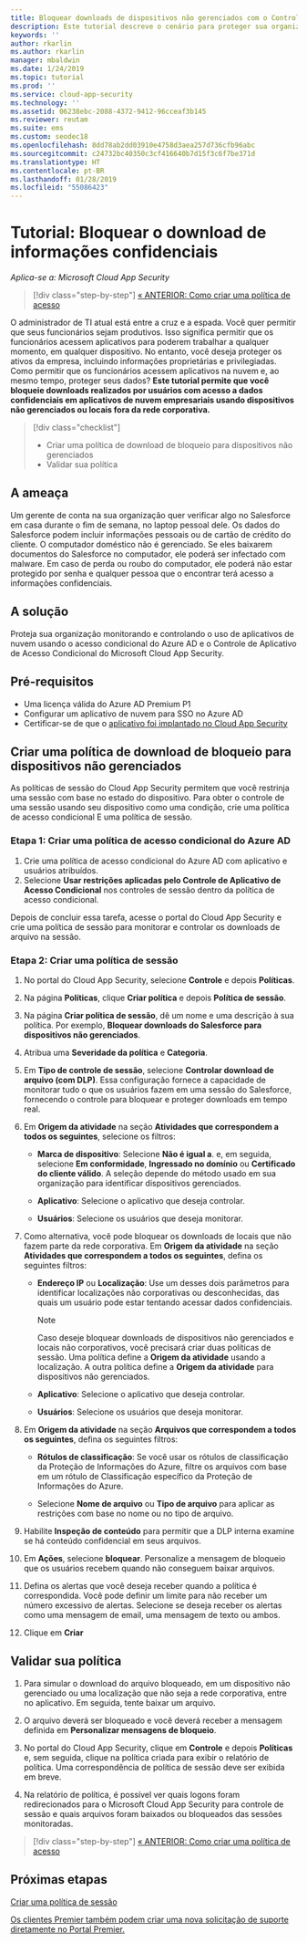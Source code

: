 ```yaml
---
title: Bloquear downloads de dispositivos não gerenciados com o Controle de Aplicativos de Acesso Condicional do Cloud App Security
description: Este tutorial descreve o cenário para proteger sua organização contra downloads de dados confidenciais por dispositivos não gerenciados usando as funcionalidades de proxy reverso do Azure AD.
keywords: ''
author: rkarlin
ms.author: rkarlin
manager: mbaldwin
ms.date: 1/24/2019
ms.topic: tutorial
ms.prod: ''
ms.service: cloud-app-security
ms.technology: ''
ms.assetid: 06238ebc-2088-4372-9412-96cceaf3b145
ms.reviewer: reutam
ms.suite: ems
ms.custom: seodec18
ms.openlocfilehash: 8dd78ab2dd03910e4758d3aea257d736cfb96abc
ms.sourcegitcommit: c24732bc40350c3cf416640b7d15f3c6f7be371d
ms.translationtype: HT
ms.contentlocale: pt-BR
ms.lasthandoff: 01/28/2019
ms.locfileid: "55086423"
---
```

# <a name="tutorial-block-download-of-sensitive-information"></a>Tutorial: Bloquear o download de informações confidenciais 

*Aplica-se a: Microsoft Cloud App Security*

>[!div class="step-by-step"]
[« ANTERIOR: Como criar uma política de acesso](access-policy-aad.md)

O administrador de TI atual está entre a cruz e a espada. Você quer permitir que seus funcionários sejam produtivos. Isso significa permitir que os funcionários acessem aplicativos para poderem trabalhar a qualquer momento, em qualquer dispositivo. No entanto, você deseja proteger os ativos da empresa, incluindo informações proprietárias e privilegiadas. Como permitir que os funcionários acessem aplicativos na nuvem e, ao mesmo tempo, proteger seus dados? **Este tutorial permite que você bloqueie downloads realizados por usuários com acesso a dados confidenciais em aplicativos de nuvem empresariais usando dispositivos não gerenciados ou locais fora da rede corporativa.**

> [!div class="checklist"]
> * Criar uma política de download de bloqueio para dispositivos não gerenciados
> * Validar sua política


## <a name="the-threat"></a>A ameaça

Um gerente de conta na sua organização quer verificar algo no Salesforce em casa durante o fim de semana, no laptop pessoal dele. Os dados do Salesforce podem incluir informações pessoais ou de cartão de crédito do cliente. O computador doméstico não é gerenciado. Se eles baixarem documentos do Salesforce no computador, ele poderá ser infectado com malware. Em caso de perda ou roubo do computador, ele poderá não estar protegido por senha e qualquer pessoa que o encontrar terá acesso a informações confidenciais.

## <a name="the-solution"></a>A solução

Proteja sua organização monitorando e controlando o uso de aplicativos de nuvem usando o acesso condicional do Azure AD e o Controle de Aplicativo de Acesso Condicional do Microsoft Cloud App Security.  

## <a name="prerequisites"></a>Pré-requisitos

- Uma licença válida do Azure AD Premium P1
- Configurar um aplicativo de nuvem para SSO no Azure AD  
- Certificar-se de que o [aplicativo foi implantado no Cloud App Security](proxy-deployment-aad.md)

## <a name="create-a-block-download-policy-for-unmanaged-devices"></a>Criar uma política de download de bloqueio para dispositivos não gerenciados  

As políticas de sessão do Cloud App Security permitem que você restrinja uma sessão com base no estado do dispositivo. Para obter o controle de uma sessão usando seu dispositivo como uma condição, crie uma política de acesso condicional E uma política de sessão.

### <a name="step-1-create-an-azure-ad-conditional-access-policy"></a>Etapa 1: Criar uma política de acesso condicional do Azure AD

1. Crie uma política de acesso condicional do Azure AD com aplicativo e usuários atribuídos.
2. Selecione **Usar restrições aplicadas pelo Controle de Aplicativo de Acesso Condicional** nos controles de sessão dentro da política de acesso condicional.

Depois de concluir essa tarefa, acesse o portal do Cloud App Security e crie uma política de sessão para monitorar e controlar os downloads de arquivo na sessão.

### <a name="step-2-create-a-session-policy"></a>Etapa 2: Criar uma política de sessão

1. No portal do Cloud App Security, selecione **Controle** e depois **Políticas**. 

2. Na página **Políticas**, clique **Criar política** e depois **Política de sessão**.
 
3. Na página **Criar política de sessão**, dê um nome e uma descrição à sua política. Por exemplo, **Bloquear downloads do Salesforce para dispositivos não gerenciados**.

4. Atribua uma **Severidade da política** e **Categoria**.

5. Em **Tipo de controle de sessão**, selecione **Controlar download de arquivo (com DLP)**. Essa configuração fornece a capacidade de monitorar tudo o que os usuários fazem em uma sessão do Salesforce, fornecendo o controle para bloquear e proteger downloads em tempo real.

6. Em **Origem da atividade** na seção **Atividades que correspondem a todos os seguintes**, selecione os filtros: 

   - **Marca de dispositivo**: Selecione **Não é igual a**. e, em seguida, selecione **Em conformidade**, **Ingressado no domínio** ou **Certificado do cliente válido**. A seleção depende do método usado em sua organização para identificar dispositivos gerenciados. 

   - **Aplicativo**: Selecione o aplicativo que deseja controlar.  

   - **Usuários**: Selecione os usuários que deseja monitorar.  

7. Como alternativa, você pode bloquear os downloads de locais que não fazem parte da rede corporativa. Em **Origem da atividade** na seção **Atividades que correspondem a todos os seguintes**, defina os seguintes filtros:

   - **Endereço IP** ou **Localização**: Use um desses dois parâmetros para identificar localizações não corporativas ou desconhecidas, das quais um usuário pode estar tentando acessar dados confidenciais.

     > [!NOTE]
     > Caso deseje bloquear downloads de dispositivos não gerenciados e locais não corporativos, você precisará criar duas políticas de sessão. Uma política define a **Origem da atividade** usando a localização. A outra política define a **Origem da atividade** para dispositivos não gerenciados.

   - **Aplicativo**: Selecione o aplicativo que deseja controlar.

   - **Usuários**: Selecione os usuários que deseja monitorar.  

8. Em **Origem da atividade** na seção **Arquivos que correspondem a todos os seguintes**, defina os seguintes filtros: 

   - **Rótulos de classificação**: Se você usar os rótulos de classificação da Proteção de Informações do Azure, filtre os arquivos com base em um rótulo de Classificação específico da Proteção de Informações do Azure.

   - Selecione **Nome de arquivo** ou **Tipo de arquivo** para aplicar as restrições com base no nome ou no tipo de arquivo.
9. Habilite **Inspeção de conteúdo** para permitir que a DLP interna examine se há conteúdo confidencial em seus arquivos. 

10. Em **Ações**, selecione **bloquear**. Personalize a mensagem de bloqueio que os usuários recebem quando não conseguem baixar arquivos.  

11. Defina os alertas que você deseja receber quando a política é correspondida. Você pode definir um limite para não receber um número excessivo de alertas. Selecione se deseja receber os alertas como uma mensagem de email, uma mensagem de texto ou ambos.

12. Clique em **Criar**  

## <a name="validate-your-policy"></a>Validar sua política

1. Para simular o download do arquivo bloqueado, em um dispositivo não gerenciado ou uma localização que não seja a rede corporativa, entre no aplicativo. Em seguida, tente baixar um arquivo.

2. O arquivo deverá ser bloqueado e você deverá receber a mensagem definida em **Personalizar mensagens de bloqueio**. 

3. No portal do Cloud App Security, clique em **Controle** e depois **Políticas** e, sem seguida, clique na política criada para exibir o relatório de política. Uma correspondência de política de sessão deve ser exibida em breve. 

4. Na relatório de política, é possível ver quais logons foram redirecionados para o Microsoft Cloud App Security para controle de sessão e quais arquivos foram baixados ou bloqueados das sessões monitoradas.

>[!div class="step-by-step"]
[« ANTERIOR: Como criar uma política de acesso](access-policy-aad.md)

## <a name="next-steps"></a>Próximas etapas
  
[Criar uma política de sessão](session-policy-aad.md)   

[Os clientes Premier também podem criar uma nova solicitação de suporte diretamente no Portal Premier.](https://premier.microsoft.com/)  
  
  